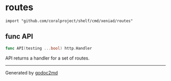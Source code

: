 
# routes
    import "github.com/coralproject/shelf/cmd/xeniad/routes"






## func API
``` go
func API(testing ...bool) http.Handler
```
API returns a handler for a set of routes.









- - -
Generated by [godoc2md](http://godoc.org/github.com/davecheney/godoc2md)